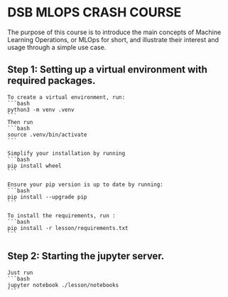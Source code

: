 # DSB MLOPS CRASH COURSE

The purpose of this course is to introduce the main concepts of Machine Learning Operations, or MLOps for short, and illustrate their interest and usage through a simple use case.

## Step 1: Setting up a virtual environment with required packages.

    To create a virtual environment, run:
    ```bash
    python3 -m venv .venv
    ```
    Then run
    ```bash
    source .venv/bin/activate
    ```

    Simplify your installation by running
    ```bash
    pip install wheel
    ```

    Ensure your pip version is up to date by running:
    ```bash
    pip install --upgrade pip
    ```

    To install the requirements, run :
    ```bash
    pip install -r lesson/requirements.txt
    ```

## Step 2: Starting the jupyter server.

    Just run
    ```bash
    jupyter notebook ./lesson/notebooks
    ```
